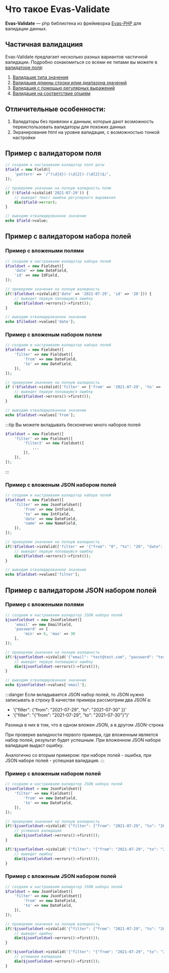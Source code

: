 # Что такое Evas-Validate

**Evas-Validate** — php библиотека из фреймворка [Evas-PHP](https://evas-php.com) для валидации данных.

## Частичная валидациия
Evas-Validate предлагает несколько разных вариантов частичной валидации. Подробно ознакомиться со всеми ее типами вы можете в [валидаторе поля](/guide/base/field.html):  

1. [Валидация типа значения](/guide/base/field.html#checktype)
2. [Валидация длиины строки илии диапазона значений](/guide/base/field.html#checklength)
3. [Валидация с помощью регулярных выражений](/guide/base/field.html#checkpattern)
4. [Валидация на соответствие опциям](/guide/base/field.html#checkoptions)

## Отличительные особенности:
1. Валидаторы без привязки к данным, которые дают возможность переиспользовать валидаторы для похожих данных
2. Экранирование html на уровне валидации, с возможностью тонкой настройки

## Пример c валидатором поля
```PHP
// создаем и настраиваем валидатор поля даты
$field = new Field([
    'pattern' => '/^(\d{4})-(\d{2})-(\d{2})$/',
]);

// проверяем значение на полную валидность полю
if (!$field->isValid('2021-07-29')) {
    // выведет текст ошибки регулярного выражения
    die($field->error);
}

// выводим отвалидированное значение
echo $field->value;
```

## Пример с валидатором набора полей
### Пример с вложеными полями
```php
// создаем и настраиваем валидатор набора полей
$fieldset = new Fieldset([
    'date' => new DateField,
    'id' => new IdField,
]);

// проверяем значения на полную валидность
if(!$fieldset->isValid(['date' => '2021-07-29', 'id' => '20'])) {
    // выведет первую попавшуюся ошибку
    die($fieldset->errors()->first());
}

// выводим отвалидированное значение
echo $filedset->values['date'];
```

### Пример с вложеным набором полем
```php
// создаем и настраиваем валидатор набора полей
$fieldset = new Fieldset([
    'filter' => new Fieldset([
        'from' => new DateField,
        'to' => new DateField,
    ]),
]);

// проверяем значения на полную валидность
if (!$fieldset->isValid(['filter' => ['from' => '2021-07-29', 'to' => '2021-07-30']])) {
    // выведет первую попавшуюся ошибку
    die($fieldset->errors()->first());
}

// выводим отвалидированное значение
echo $fieldset->values['from'];
```

:::tip Вы можете вкладывать бесконечно много наборов полей
```php
$fieldset = new Fieldset([
    'filter' => new Fieldset([
        'filter2' => new Fieldset([
            ...
        ]),
    ]),
]);
```
:::

### Пример с вложеным JSON набором полей 
```php
// создаем и настраиваем валидатор набора полей
$fieldset = new Fieldset([
    'filter' => new JsonFieldset([
        'from' => new IntField,
        'to' => new IntField,
        'date' => new DateField,
        'name' => new NameField,
    ]),
]);

// проверяем значения на полную валидность
if(!$fieldset->isValid(['filter' => '{"from": "0", "to": "20", "date": "2021-07-29", "name": "test"}'])) {
    // выведет первую попавшуюся ошибку
    die($fieldset->errors()->first());
}

// выводим отвалидированное значение
echo $fieldset->values['filter'];
```

## Пример с валидатором JSON набором полей
### Пример с вложеными полями
```php
// создаем и настраиваем валидатор JSON набора полей
$jsonfieldset = new JsonFieldset([
    'email' => new EmailField,
    'password' => [
        'min' => 6, 'max' => 30
    ],
]);

// проверяем значения на полную валидность
if(!$jsonfieldset->isValid('{"email": "test@test.com", "password": "test123"}')) {
    // выведет первую попавшуюся ошибку
    die($jsonfieldset->errors()->first());
}

// выводим отвалидированное значение
echo $jsonfieldset->values['email'];
```

:::danger Если вкладывается JSON набор полей, то JSON нужно записывать в строку
В качестве примера рассмотрим два JSON`а:
- '{"filter": {"from": "2021-07-29", "to": "2021-07-30" }}'
- '{"filter": "{"from": "2021-07-29", "to": "2021-07-30"}"}'

Разница в них в том, что в одном вложен JSON, а в другом JSON-строка

При проверке валидности первого примера, где вложенным является набор полей, результат будет успешным. При вложенном JSON наборе валидация выдаст ошибку.

Аналогично со вторым примером: при наборе полей - ошибка, при JSON наборе полей - успешная валидация.
:::

### Пример с вложеным набором полей
```php
// создаем и настраиваем валидатор JSON набора полей
$jsonfieldset = new JsonFieldset([
    'filter' => new Fieldset([
        'from' => new DateField,
        'to' => new DateField,
    ]),
]);

// проверяем значения на полную валидность
if(!$jsonfieldset->isValid('{"filter": {"from": "2021-07-29", "to": "2021-07-30" }}')) {
    // успешная валидация
    die($jsonfieldset->errors()->first());
}

if(!$jsonfieldset->isValid('{"filter": "{"from": "2021-07-29", "to": "2021-07-30"}"}')) {
    // выведет ошибку
    die($jsonfieldset->errors()->first());
}
```

### Пример с вложеным JSON набором полей
```php
// создаем и настраиваем валидатор JSON набора полей
$fieldset = new JsonFieldset([
    'filter' => new JsonFieldset([
        'from' => new DateField,
        'to' => new DateField,
    ]),
]);

// проверяем значения на полную валидность
if(!$jsonfieldset->isValid('{"filter": {"from": "2021-07-29", "to": "2021-07-30" }}')) {
    // выведет ошибку
    die($jsonfieldset->errors()->first());
}

if(!$jsonfieldset->isValid('{"filter": "{"from": "2021-07-29", "to": "2021-07-30"}"}')) {
    // успешная валидация
    die($jsonfieldset->errors()->first());
}
```
